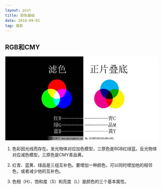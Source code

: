 ```yaml
---
layout: post
title: 颜色基础
date: 2018-09-01
tag: 摄影
---
```


RGB和CMY
------------
![RGB和CMY](/images/posts/camera/color.jpeg)



1. 色彩因光线而存在。发光物体对应加色模型，三原色是RGB红绿蓝。反光物体对应减色模型，三原色是CMY青品黄。

2. 红青、蓝黄、绿品是三组互补色。要增加一种颜色，可以同时增加他的相邻色，或者减少他的互补色。

3. 色相（H）、饱和度（S）和亮度（L）是颜色的三个基本属性。
